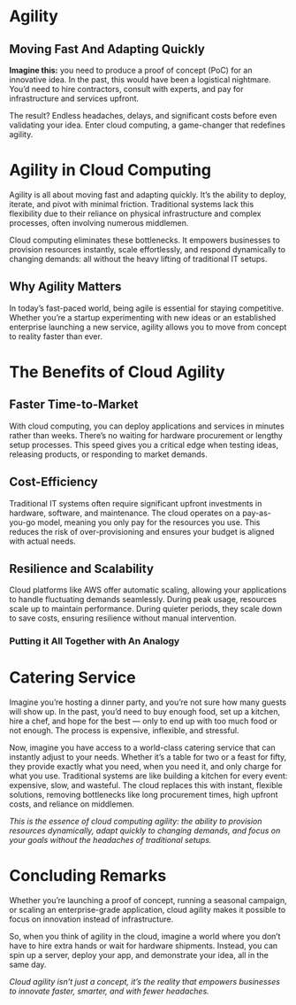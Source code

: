 # Agility
## Moving Fast And Adapting Quickly

**Imagine this:** 
you need to produce a proof of concept (PoC) for an innovative idea. In the past, this would have been a logistical nightmare. You’d need to hire contractors, consult with experts, and pay for infrastructure and services upfront. 

The result? Endless headaches, delays, and significant costs before even validating your idea.
Enter cloud computing, a game-changer that redefines agility.



# Agility in Cloud Computing
Agility is all about moving fast and adapting quickly. It’s the ability to deploy, iterate, and pivot with minimal friction. 
Traditional systems lack this flexibility due to their reliance on physical infrastructure and complex processes, often involving numerous middlemen.

Cloud computing eliminates these bottlenecks. It empowers businesses to provision resources instantly, scale effortlessly, and respond dynamically to changing demands: all without the heavy lifting of traditional IT setups.


## Why Agility Matters
In today’s fast-paced world, being agile is essential for staying competitive. Whether you’re a startup experimenting with new ideas or an established enterprise launching a new service, agility allows you to move from concept to reality faster than ever.


# The Benefits of Cloud Agility
## Faster Time-to-Market
With cloud computing, you can deploy applications and services in minutes rather than weeks. There’s no waiting for hardware procurement or lengthy setup processes. This speed gives you a critical edge when testing ideas, releasing products, or responding to market demands.

## Cost-Efficiency
Traditional IT systems often require significant upfront investments in hardware, software, and maintenance. The cloud operates on a pay-as-you-go model, meaning you only pay for the resources you use. This reduces the risk of over-provisioning and ensures your budget is aligned with actual needs.

## Resilience and Scalability
Cloud platforms like AWS offer automatic scaling, allowing your applications to handle fluctuating demands seamlessly. During peak usage, resources scale up to maintain performance. During quieter periods, they scale down to save costs, ensuring resilience without manual intervention.


### Putting it All Together with An Analogy
# Catering Service

Imagine you’re hosting a dinner party, and you’re not sure how many guests will show up. In the past, you’d need to buy enough food, set up a kitchen, hire a chef, and hope for the best — only to end up with too much food or not enough. The process is expensive, inflexible, and stressful.

Now, imagine you have access to a world-class catering service that can instantly adjust to your needs. Whether it’s a table for two or a feast for fifty, they provide exactly what you need, when you need it, and only charge for what you use.
Traditional systems are like building a kitchen for every event: expensive, slow, and wasteful.
The cloud replaces this with instant, flexible solutions, removing bottlenecks like long procurement times, high upfront costs, and reliance on middlemen.

*This is the essence of cloud computing agility: the ability to provision resources dynamically, adapt quickly to changing demands, and focus on your goals without the headaches of traditional setups.*



# Concluding Remarks
Whether you’re launching a proof of concept, running a seasonal campaign, or scaling an enterprise-grade application, cloud agility makes it possible to focus on innovation instead of infrastructure.

So, when you think of agility in the cloud, imagine a world where you don’t have to hire extra hands or wait for hardware shipments. Instead, you can spin up a server, deploy your app, and demonstrate your idea, all in the same day.

*Cloud agility isn’t just a concept, it’s the reality that empowers businesses to innovate faster, smarter, and with fewer headaches.*
